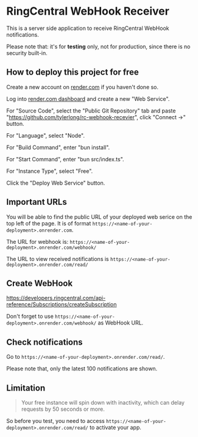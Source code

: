 # RingCentral WebHook Receiver

This is a server side application to receive RingCentral WebHook notifications.

Please note that: it's for **testing** only, not for production, since there is no security built-in.

## How to deploy this project for free

Create a new account on [render.com](https://render.com/) if you haven't done so.

Log into [render.com dashboard](https://dashboard.render.com/) and create a new "Web Service".

For "Source Code", select the "Public Git Repository" tab and paste "https://github.com/tylerlong/rc-webhook-recevier", click "Connect ->" button.

For "Language", select "Node".

For "Build Command", enter "bun install".

For "Start Command", enter "bun src/index.ts".

For "Instance Type", select "Free".

Click the "Deploy Web Service" button.

## Important URLs

You will be able to find the public URL of your deployed web serice on the top left of the page. It is of format `https://<name-of-your-deployment>.onrender.com`.

The URL for webhook is: `https://<name-of-your-deployment>.onrender.com/webhook/`

The URL to view received notifications is `https://<name-of-your-deployment>.onrender.com/read/`

## Create WebHook

https://developers.ringcentral.com/api-reference/Subscriptions/createSubscription

Don't forget to use `https://<name-of-your-deployment>.onrender.com/webhook/` as WebHook URL.

## Check notifications

Go to `https://<name-of-your-deployment>.onrender.com/read/`.

Please note that, only the latest 100 notifications are shown.

## Limitation

> Your free instance will spin down with inactivity, which can delay requests by 50 seconds or more.

So before you test, you need to access `https://<name-of-your-deployment>.onrender.com/read/` to activate your app.
